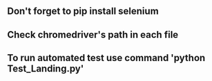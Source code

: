 ## Don't forget to pip install selenium
## Check chromedriver's path in each file 
## To run automated test use command 'python Test_Landing.py'